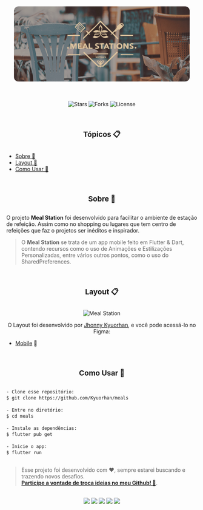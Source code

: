 <div style="padding: 20px;">
    <p align="center">
        <img alt="Meal Station" src=".github/mealstations-logo.png"
        style="border-radius: 12px; ">
    </p>
</div>

<p align="center">
    <img src="https://img.shields.io/github/stars/Kyuorhan/meals?label=stars&message=MIT&color=000000&labelColor=8257e5" alt="Stars">
    <img src="https://img.shields.io/github/forks/Kyuorhan/meals?label=forks&message=MIT&color=000000&labelColor=8257e5" alt="Forks">     
    <img  src="https://img.shields.io/static/v1?label=license&message=MIT&color=000000&labelColor=8257e5" alt="License">
</p>

<br>

### **<h3 align="center">Tópicos 📋</h3>**

##

<p>

  - [Sobre 📖](#sobre-)
  - [Layout 🎨](#layout-)
  - [Como Usar 🤔](#como-usar-)

</p>

<br>

### **<h3 align="center">Sobre 📖</h3>**

##
   

O projeto **Meal Station** foi desenvolvido para facilitar o ambiente de estação de refeição. Assim como no shopping ou lugares que tem centro de refeições que faz o projetos ser inéditos e inspirador. 
>O **Meal Station** se trata de um app mobile feito em Flutter & Dart, contendo recursos como o uso de Animações e Estilizações Personalizadas, entre vários outros pontos, como o uso do SharedPreferences.


<br>

### **<h3 align="center">Layout 📋</h3>**

##

   <p align="center">
      <img alt="Meal Station" title="PayFlow" src=".github/capa.png" />
   </p>

   <p align="center">
      O Layout foi desenvolvido por <a href="https://www.instagram.com/kyuorhan">Jhonny Kyuorhan</a>, e você pode acessá-lo no Figma:
   
   - <a href="https://www.figma.com/file/kLK7FYnWKMoN68sQXcSniu/PayFlow">Mobile</a> 📱
   </p>

<br>

### **<h3 align="center">Como Usar 🤔</h3>**

##

   ```
   - Clone esse repositório:
   $ git clone https://github.com/Kyuorhan/meals

   - Entre no diretório:
   $ cd meals

   - Instale as dependências:
   $ flutter pub get

   - Inicie o app: 
   $ flutter run
   ```
 
##

   >Esse projeto foi desenvolvido com ❤️, sempre estarei buscando e trazendo novos desafios.<br>
   **[Participe a vontade de troca ideias no meu Github! 👋](https://github.com/Kyuorhan)**.
 
<br>

 <div align="center" > 
  <a href="https://www.linkedin.com/in/jhonny-kyuorhan/" target="_blank"> <img src="https://img.shields.io/badge/-LinkedIn-%230077B5?style=for-the-badge&logo=linkedin&logoColor=white" target="_blank"></a> 
  <a href = "mailto:jkdevprogrammer@gmail.com"><img src="https://img.shields.io/badge/-Gmail-%23333?style=for-the-badge&logo=gmail&logoColor=white" target="_blank"></a>
  <a href="https://www.instagram.com/kyuorhan" target="_blank"> <img src="https://img.shields.io/badge/-Instagram-%23E4405F?style=for-the-badge&logo=instagram&logoColor=white" target="_blank"></a>
  <a href="https://steamcommunity.com/id/Kyuorhan/" target="_blank"> <img src="https://img.shields.io/badge/Steam-465871?style=for-the-badge&logo=steam&logoColor=white" target="_blank"></a>   
  <a href="https://www.twitch.tv/kyuorhan" target="_blank"> <img src="https://img.shields.io/badge/Twitch-A970FF?style=for-the-badge&logo=twitch&logoColor=white" target="_blank"></a> 
</div>    
